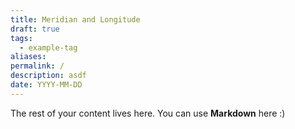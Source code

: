 ```yaml
---
title: Meridian and Longitude
draft: true
tags:
  - example-tag
aliases: 
permalink: /
description: asdf
date: YYYY-MM-DD
---
```

 
The rest of your content lives here. You can use **Markdown** here :)

